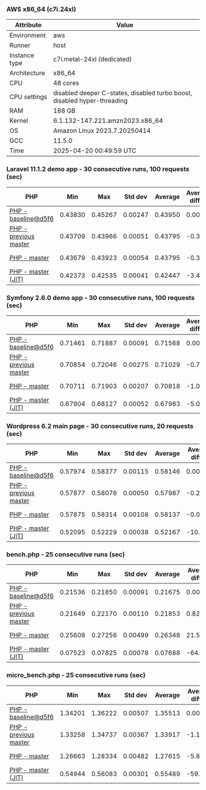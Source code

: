 ### AWS x86_64 (c7i.24xl)

|  Attribute    |     Value      |
|---------------|----------------|
| Environment   |aws|
| Runner        |host|
| Instance type |c7i.metal-24xl (dedicated)|
| Architecture  |x86_64
| CPU           |48 cores|
| CPU settings  |disabled deeper C-states, disabled turbo boost, disabled hyper-threading|
| RAM           |188 GB|
| Kernel        |6.1.132-147.221.amzn2023.x86_64|
| OS            |Amazon Linux 2023.7.20250414|
| GCC           |11.5.0|
| Time          |2025-04-20 00:49:59 UTC|

### Laravel 11.1.2 demo app - 30 consecutive runs, 100 requests (sec)

|     PHP     |     Min     |     Max     |    Std dev   |   Average  |  Average diff % |   Median   | Median diff % |     Memory    |
|-------------|-------------|-------------|--------------|------------|-----------------|------------|---------------|---------------|
|[PHP - baseline@d5f6](https://github.com/php/php-src/commit/d5f6e56610)|0.43830|0.45267|0.00247|0.43950|0.00%|0.43907|0.00%|41.84 MB|
|[PHP - previous master](https://github.com/php/php-src/commit/8376904aeb)|0.43709|0.43966|0.00051|0.43795|-0.35%|0.43789|-0.27%|41.96 MB|
|[PHP - master](https://github.com/php/php-src/commit/f39c07a3bb)|0.43679|0.43923|0.00054|0.43795|-0.35%|0.43788|-0.27%|41.96 MB|
|[PHP - master (JIT)](https://github.com/php/php-src/commit/f39c07a3bb)|0.42373|0.42535|0.00041|0.42447|-3.42%|0.42444|-3.33%|50.85 MB|

### Symfony 2.6.0 demo app - 30 consecutive runs, 100 requests (sec)

|     PHP     |     Min     |     Max     |    Std dev   |   Average  |  Average diff % |   Median   | Median diff % |     Memory    |
|-------------|-------------|-------------|--------------|------------|-----------------|------------|---------------|---------------|
|[PHP - baseline@d5f6](https://github.com/php/php-src/commit/d5f6e56610)|0.71461|0.71887|0.00091|0.71568|0.00%|0.71557|0.00%|37.50 MB|
|[PHP - previous master](https://github.com/php/php-src/commit/8376904aeb)|0.70854|0.72046|0.00275|0.71029|-0.75%|0.70956|-0.84%|37.63 MB|
|[PHP - master](https://github.com/php/php-src/commit/f39c07a3bb)|0.70711|0.71903|0.00207|0.70818|-1.05%|0.70771|-1.10%|37.63 MB|
|[PHP - master (JIT)](https://github.com/php/php-src/commit/f39c07a3bb)|0.67904|0.68127|0.00052|0.67983|-5.01%|0.67975|-5.00%|44.60 MB|

### Wordpress 6.2 main page - 30 consecutive runs, 20 requests (sec)

|     PHP     |     Min     |     Max     |    Std dev   |   Average  |  Average diff % |   Median   | Median diff % |     Memory    |
|-------------|-------------|-------------|--------------|------------|-----------------|------------|---------------|---------------|
|[PHP - baseline@d5f6](https://github.com/php/php-src/commit/d5f6e56610)|0.57974|0.58377|0.00115|0.58146|0.00%|0.58143|0.00%|43.05 MB|
|[PHP - previous master](https://github.com/php/php-src/commit/8376904aeb)|0.57877|0.58076|0.00050|0.57987|-0.27%|0.57986|-0.27%|43.03 MB|
|[PHP - master](https://github.com/php/php-src/commit/f39c07a3bb)|0.57875|0.58314|0.00108|0.58137|-0.02%|0.58163|0.03%|43.03 MB|
|[PHP - master (JIT)](https://github.com/php/php-src/commit/f39c07a3bb)|0.52095|0.52229|0.00038|0.52167|-10.28%|0.52170|-10.27%|62.14 MB|

### bench.php - 25 consecutive runs (sec)

|     PHP     |     Min     |     Max     |    Std dev   |   Average  |  Average diff % |   Median   | Median diff % |     Memory    |
|-------------|-------------|-------------|--------------|------------|-----------------|------------|---------------|---------------|
|[PHP - baseline@d5f6](https://github.com/php/php-src/commit/d5f6e56610)|0.21536|0.21850|0.00091|0.21675|0.00%|0.21658|0.00%|26.22 MB|
|[PHP - previous master](https://github.com/php/php-src/commit/8376904aeb)|0.21649|0.22170|0.00110|0.21853|0.82%|0.21831|0.80%|26.24 MB|
|[PHP - master](https://github.com/php/php-src/commit/f39c07a3bb)|0.25608|0.27256|0.00499|0.26348|21.56%|0.26308|21.47%|26.24 MB|
|[PHP - master (JIT)](https://github.com/php/php-src/commit/f39c07a3bb)|0.07523|0.07825|0.00078|0.07688|-64.53%|0.07686|-64.51%|27.40 MB|

### micro_bench.php - 25 consecutive runs (sec)

|     PHP     |     Min     |     Max     |    Std dev   |   Average  |  Average diff % |   Median   | Median diff % |     Memory    |
|-------------|-------------|-------------|--------------|------------|-----------------|------------|---------------|---------------|
|[PHP - baseline@d5f6](https://github.com/php/php-src/commit/d5f6e56610)|1.34201|1.36222|0.00507|1.35513|0.00%|1.35646|0.00%|20.48 MB|
|[PHP - previous master](https://github.com/php/php-src/commit/8376904aeb)|1.33258|1.34737|0.00367|1.33917|-1.18%|1.33935|-1.26%|20.50 MB|
|[PHP - master](https://github.com/php/php-src/commit/f39c07a3bb)|1.26663|1.28334|0.00482|1.27615|-5.83%|1.27567|-5.96%|20.50 MB|
|[PHP - master (JIT)](https://github.com/php/php-src/commit/f39c07a3bb)|0.54944|0.56083|0.00301|0.55489|-59.05%|0.55408|-59.15%|21.82 MB|
